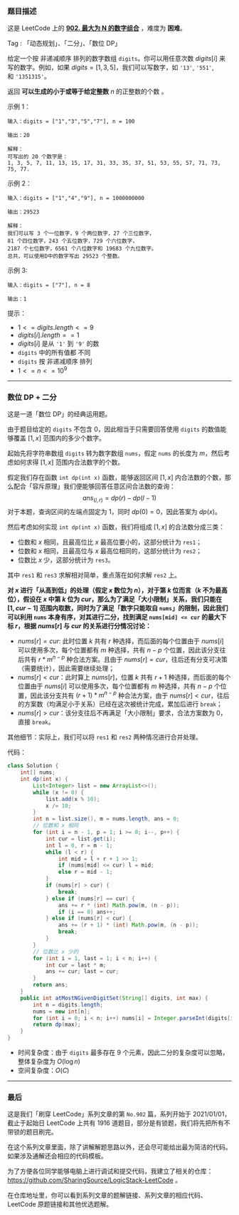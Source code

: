 ### 题目描述

这是 LeetCode 上的 **[902. 最大为 N 的数字组合](https://leetcode-cn.com/problems/numbers-at-most-n-given-digit-set/solution/by-ac_oier-8k27/)** ，难度为 **困难**。

Tag : 「动态规划」、「二分」、「数位 DP」



给定一个按 非递减顺序 排列的数字数组 `digits`。你可以用任意次数 $digits[i]$ 来写的数字。例如，如果 $digits = [1,3,5]$，我们可以写数字，如 `'13'`, `'551'`, 和 `'1351315'`。

返回 **可以生成的小于或等于给定整数** $n$ 的正整数的个数 。

示例 1：
```
输入：digits = ["1","3","5","7"], n = 100

输出：20

解释：
可写出的 20 个数字是：
1, 3, 5, 7, 11, 13, 15, 17, 31, 33, 35, 37, 51, 53, 55, 57, 71, 73, 75, 77.
```
示例 2：
```
输入：digits = ["1","4","9"], n = 1000000000

输出：29523

解释：
我们可以写 3 个一位数字，9 个两位数字，27 个三位数字，
81 个四位数字，243 个五位数字，729 个六位数字，
2187 个七位数字，6561 个八位数字和 19683 个九位数字。
总共，可以使用D中的数字写出 29523 个整数。
```
示例 3:
```
输入：digits = ["7"], n = 8

输出：1
```

提示：
* $1 <= digits.length <= 9$
* $digits[i].length == 1$
* $digits[i]$ 是从 `'1'` 到 `'9'` 的数
* `digits` 中的所有值都 不同 
* `digits` 按 非递减顺序 排列
* $1 <= n <= 10^9$

---

### 数位 DP + 二分

这是一道「数位 DP」的经典运用题。

由于题目给定的 `digits` 不包含 $0$，因此相当于只需要回答使用 `digits` 的数值能够覆盖 $[1, x]$ 范围内的多少个数字。

起始先将字符串数组 `digits` 转为数字数组 `nums`，假定 `nums` 的长度为 $m$，然后考虑如何求得 $[1, x]$ 范围内合法数字的个数。

假定我们存在函数 `int dp(int x)` 函数，能够返回区间 $[1, x]$ 内合法数的个数，那么配合「容斥原理」我们便能够回答任意区间合法数的查询：
$$
ans_{(l, r)} = dp(r) - dp(l - 1)
$$
对于本题，查询区间的左端点固定为 $1$，同时 $dp(0) = 0$，因此答案为 $dp(x)$。

然后考虑如何实现 `int dp(int x)` 函数，我们将组成 $[1, x]$ 的合法数分成三类：
* 位数和 $x$ 相同，且最高位比 $x$ 最高位要小的，这部分统计为 `res1`；
* 位数和 $x$ 相同，且最高位与 $x$ 最高位相同的，这部分统计为 `res2`；
* 位数比 $x$ 少，这部分统计为 `res3`。

其中 `res1` 和 `res3` 求解相对简单，重点落在如何求解 `res2` 上。

**对 $x$ 进行「从高到低」的处理（假定 $x$ 数位为 $n$），对于第 $k$ 位而言（$k$ 不为最高位），假设在 $x$ 中第 $k$ 位为 $cur$，那么为了满足「大小限制」关系，我们只能在 $[1, cur - 1]$ 范围内取数，同时为了满足「数字只能取自 `nums`」的限制，因此我们可以利用 `nums` 本身有序，对其进行二分，找到满足 `nums[mid] <= cur` 的最大下标 $r$，根据 $nums[r]$ 与 $cur$ 的关系进行分情况讨论：**

* $nums[r] = cur$: 此时位置 $k$ 共有 $r$ 种选择，而后面的每个位置由于 $nums[i]$ 可以使用多次，每个位置都有 $m$ 种选择，共有 $n - p$ 个位置，因此该分支往后共有 $r * m^{n - p}$ 种合法方案。且由于 $nums[r] = cur$，往后还有分支可决策（需要统计），因此需要继续处理；
* $nums[r] < cur$：此时算上 $nums[r]$，位置 $k$ 共有 $r + 1$ 种选择，而后面的每个位置由于 $nums[i]$ 可以使用多次，每个位置都有 $m$ 种选择，共有 $n - p$ 个位置，因此该分支共有 $(r + 1) * m^{n - p}$ 种合法方案，由于 $nums[r] < cur$，往后的方案数（均满足小于关系）已经在这次被统计完成，累加后进行 `break`；
* $nums[r] > cur$：该分支往后不再满足「大小限制」要求，合法方案数为 $0$，直接 `break`。

其他细节：实际上，我们可以将 `res1` 和 `res2` 两种情况进行合并处理。

代码：

```Java
class Solution {
    int[] nums;
    int dp(int x) {
        List<Integer> list = new ArrayList<>();
        while (x != 0) {
            list.add(x % 10);
            x /= 10;
        }
        int n = list.size(), m = nums.length, ans = 0;
        // 位数和 x 相同
        for (int i = n - 1, p = 1; i >= 0; i--, p++) {
            int cur = list.get(i);
            int l = 0, r = m - 1;
            while (l < r) {
                int mid = l + r + 1 >> 1;
                if (nums[mid] <= cur) l = mid;
                else r = mid - 1;
            }
            if (nums[r] > cur) {
                break;
            } else if (nums[r] == cur) {
                ans += r * (int) Math.pow(m, (n - p));
                if (i == 0) ans++;
            } else if (nums[r] < cur) {
                ans += (r + 1) * (int) Math.pow(m, (n - p));
                break;
            }
        }
        // 位数比 x 少的
        for (int i = 1, last = 1; i < n; i++) {
            int cur = last * m;
            ans += cur; last = cur;
        }
        return ans;
    }
    public int atMostNGivenDigitSet(String[] digits, int max) {
        int n = digits.length;
        nums = new int[n];
        for (int i = 0; i < n; i++) nums[i] = Integer.parseInt(digits[i]);
        return dp(max);
    }
}
```
* 时间复杂度：由于 `digits` 最多存在 $9$ 个元素，因此二分的复杂度可以忽略，整体复杂度为 $O(\log{n})$
* 空间复杂度：$O(C)$

---

### 最后

这是我们「刷穿 LeetCode」系列文章的第 `No.902` 篇，系列开始于 2021/01/01，截止于起始日 LeetCode 上共有 1916 道题目，部分是有锁题，我们将先把所有不带锁的题目刷完。

在这个系列文章里面，除了讲解解题思路以外，还会尽可能给出最为简洁的代码。如果涉及通解还会相应的代码模板。

为了方便各位同学能够电脑上进行调试和提交代码，我建立了相关的仓库：https://github.com/SharingSource/LogicStack-LeetCode 。

在仓库地址里，你可以看到系列文章的题解链接、系列文章的相应代码、LeetCode 原题链接和其他优选题解。

